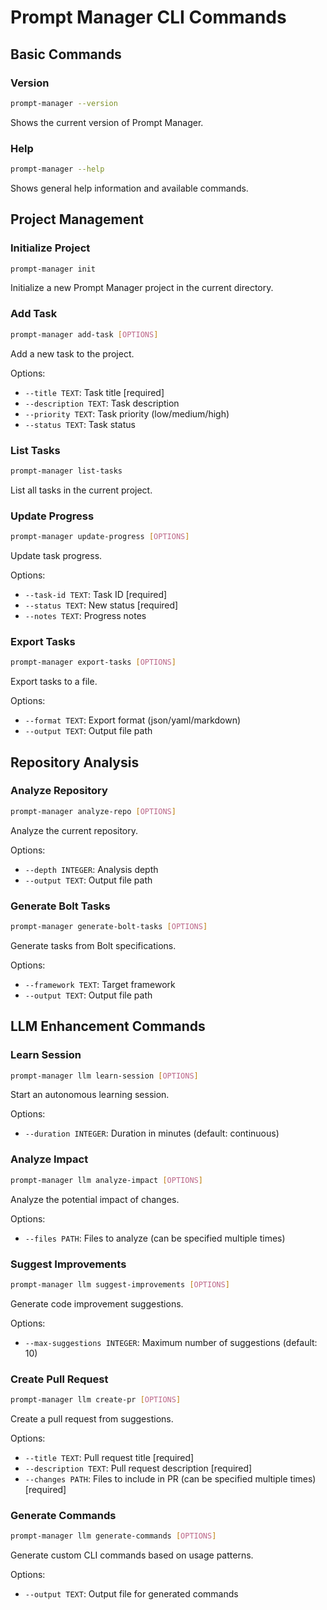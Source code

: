 # Prompt Manager CLI Commands

## Basic Commands

### Version
```bash
prompt-manager --version
```
Shows the current version of Prompt Manager.

### Help
```bash
prompt-manager --help
```
Shows general help information and available commands.

## Project Management

### Initialize Project
```bash
prompt-manager init
```
Initialize a new Prompt Manager project in the current directory.

### Add Task
```bash
prompt-manager add-task [OPTIONS]
```
Add a new task to the project.

Options:
- `--title TEXT`: Task title [required]
- `--description TEXT`: Task description
- `--priority TEXT`: Task priority (low/medium/high)
- `--status TEXT`: Task status

### List Tasks
```bash
prompt-manager list-tasks
```
List all tasks in the current project.

### Update Progress
```bash
prompt-manager update-progress [OPTIONS]
```
Update task progress.

Options:
- `--task-id TEXT`: Task ID [required]
- `--status TEXT`: New status [required]
- `--notes TEXT`: Progress notes

### Export Tasks
```bash
prompt-manager export-tasks [OPTIONS]
```
Export tasks to a file.

Options:
- `--format TEXT`: Export format (json/yaml/markdown)
- `--output TEXT`: Output file path

## Repository Analysis

### Analyze Repository
```bash
prompt-manager analyze-repo [OPTIONS]
```
Analyze the current repository.

Options:
- `--depth INTEGER`: Analysis depth
- `--output TEXT`: Output file path

### Generate Bolt Tasks
```bash
prompt-manager generate-bolt-tasks [OPTIONS]
```
Generate tasks from Bolt specifications.

Options:
- `--framework TEXT`: Target framework
- `--output TEXT`: Output file path

## LLM Enhancement Commands

### Learn Session
```bash
prompt-manager llm learn-session [OPTIONS]
```
Start an autonomous learning session.

Options:
- `--duration INTEGER`: Duration in minutes (default: continuous)

### Analyze Impact
```bash
prompt-manager llm analyze-impact [OPTIONS]
```
Analyze the potential impact of changes.

Options:
- `--files PATH`: Files to analyze (can be specified multiple times)

### Suggest Improvements
```bash
prompt-manager llm suggest-improvements [OPTIONS]
```
Generate code improvement suggestions.

Options:
- `--max-suggestions INTEGER`: Maximum number of suggestions (default: 10)

### Create Pull Request
```bash
prompt-manager llm create-pr [OPTIONS]
```
Create a pull request from suggestions.

Options:
- `--title TEXT`: Pull request title [required]
- `--description TEXT`: Pull request description [required]
- `--changes PATH`: Files to include in PR (can be specified multiple times) [required]

### Generate Commands
```bash
prompt-manager llm generate-commands [OPTIONS]
```
Generate custom CLI commands based on usage patterns.

Options:
- `--output TEXT`: Output file for generated commands
